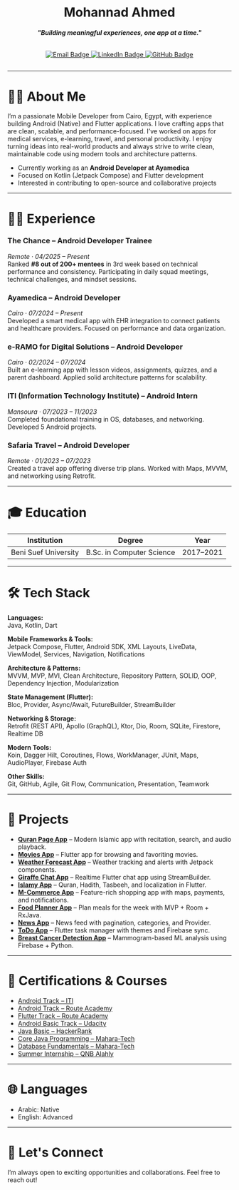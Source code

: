 <h1 align="center">Mohannad Ahmed</h1>
<h4 align="center"><i>"Building meaningful experiences, one app at a time."</i></h4>

<div style="display: flex; justify-content: center;">
    <p align="center">
    <a href="mailto:mohannad.ahmed.014@gmail.com">
        <img src="https://img.shields.io/badge/email-e95420?style=for-the-badge&logo=gmail&logoColor=white" alt="Email Badge">
    </a>
    <a href="https://www.linkedin.com/in/mohannad-ahmed/">
        <img src="https://img.shields.io/badge/linkedin-0077B5?style=for-the-badge&logo=linkedin&logoColor=white" alt="LinkedIn Badge">
    </a>
    <a href="https://github.com/mohannadahmed00">
        <img src="https://img.shields.io/badge/github-181717?style=for-the-badge&logo=github&logoColor=white" alt="GitHub Badge">
    </a>
    </p>
</div>

---

<h1>👨‍💻 About Me</h1>

I’m a passionate Mobile Developer from Cairo, Egypt, with experience building Android (Native) and Flutter applications. I love crafting apps that are clean, scalable, and performance-focused. I’ve worked on apps for medical services, e-learning, travel, and personal productivity. I enjoy turning ideas into real-world products and always strive to write clean, maintainable code using modern tools and architecture patterns.

- Currently working as an **Android Developer at Ayamedica**
- Focused on Kotlin (Jetpack Compose) and Flutter development
- Interested in contributing to open-source and collaborative projects

---

<h1>👨‍💼 Experience</h1>

### The Chance – Android Developer Trainee  
*Remote · 04/2025 – Present*  
Ranked **#8 out of 200+ mentees** in 3rd week based on technical performance and consistency. Participating in daily squad meetings, technical challenges, and mindset sessions.

### Ayamedica – Android Developer  
*Cairo · 07/2024 – Present*  
Developed a smart medical app with EHR integration to connect patients and healthcare providers. Focused on performance and data organization.

### e-RAMO for Digital Solutions – Android Developer  
*Cairo · 02/2024 – 07/2024*  
Built an e-learning app with lesson videos, assignments, quizzes, and a parent dashboard. Applied solid architecture patterns for scalability.

### ITI (Information Technology Institute) – Android Intern  
*Mansoura · 07/2023 – 11/2023*  
Completed foundational training in OS, databases, and networking. Developed 5 Android projects.

### Safaria Travel – Android Developer  
*Remote · 01/2023 – 07/2023*  
Created a travel app offering diverse trip plans. Worked with Maps, MVVM, and networking using Retrofit.

---

<h1>🎓 Education</h1>

| Institution             | Degree                          | Year         |
|-------------------------|----------------------------------|--------------|
| Beni Suef University    | B.Sc. in Computer Science        | 2017–2021    |

---

<h1>🛠️ Tech Stack</h1>


**Languages:**  
Java, Kotlin, Dart

**Mobile Frameworks & Tools:**  
Jetpack Compose, Flutter, Android SDK, XML Layouts, LiveData, ViewModel, Services, Navigation, Notifications

**Architecture & Patterns:**  
MVVM, MVP, MVI, Clean Architecture, Repository Pattern, SOLID, OOP, Dependency Injection, Modularization

**State Management (Flutter):**  
Bloc, Provider, Async/Await, FutureBuilder, StreamBuilder

**Networking & Storage:**  
Retrofit (REST API), Apollo (GraphQL), Ktor, Dio, Room, SQLite, Firestore, Realtime DB

**Modern Tools:**  
Koin, Dagger Hilt, Coroutines, Flows, WorkManager, JUnit, Maps, AudioPlayer, Firebase Auth

**Other Skills:**  
Git, GitHub, Agile, Git Flow, Communication, Presentation, Teamwork

---

<h1>🚀 Projects</h1>

- [**Quran Page App**](https://github.com/mohannadahmed00/Quran-Page) – Modern Islamic app with recitation, search, and audio playback.  
- [**Movies App**](https://github.com/mohannadahmed00/movies_app_flutter) – Flutter app for browsing and favoriting movies.  
- [**Weather Forecast App**](https://github.com/mohannadahmed00/WeatherForecasApp) – Weather tracking and alerts with Jetpack components.  
- [**Giraffe Chat App**](https://github.com/mohannadahmed00/giraffe-chat) – Realtime Flutter chat app using StreamBuilder.  
- [**Islamy App**](https://github.com/mohannadahmed00/islamy_app) – Quran, Hadith, Tasbeeh, and localization in Flutter.  
- [**M-Commerce App**](https://github.com/mohannadahmed00/TripleMApp) – Feature-rich shopping app with maps, payments, and notifications.  
- [**Food Planner App**](https://github.com/mohannadahmed00/food-planner) – Plan meals for the week with MVP + Room + RxJava.  
- [**News App**](https://github.com/mohannadahmed00/news_app) – News feed with pagination, categories, and Provider.  
- [**ToDo App**](https://github.com/mohannadahmed00/Todo-App) – Flutter task manager with themes and Firebase sync.  
- [**Breast Cancer Detection App**](https://github.com/mohannadahmed00/BreastCancerApp) – Mammogram-based ML analysis using Firebase + Python. 

---

<h1>📜 Certifications & Courses</h1>

- [Android Track – ITI](https://drive.google.com/file/d/1UpE-WRWa3UMLhQFSOZ40XwUWPJ9qfFxV/view?usp=sharing)
- [Android Track – Route Academy](https://drive.google.com/file/d/109H0lRuRL0F-AXeneQkbHsQHVWq1_rWi/view?usp=sharing)
- [Flutter Track – Route Academy](https://drive.google.com/file/d/1UOYlr4z4RcSn3PusiHPoY4wDsxUMlmGz/view?usp=sharing)
- [Android Basic Track – Udacity](https://drive.google.com/file/d/1HgsmJeg29ta7tnkItKeC-JE9ZYJKCwP5/view?usp=sharing)  
- [Java Basic – HackerRank](https://drive.google.com/file/d/19NK0vmQRa_lshkiS2j4O1Iic3Mcops2H/view?usp=sharing)  
- [Core Java Programming – Mahara-Tech](https://drive.google.com/file/d/1b9OABBWe5yTk29NnHRVdB_lUPTv3pnlb/view?usp=sharing)
- [Database Fundamentals – Mahara-Tech](https://drive.google.com/file/d/14uIU_5W0LQWq9pvkVuvj06B7HB_ebPv4/view?usp=sharing)
- [Summer Internship – QNB Alahly](https://drive.google.com/file/d/1n5XpF4md6xYL2ZsdTc5xS4cOIW3q_C4A/view?usp=sharing)  

---

<h1>🌐 Languages</h1>

- Arabic: Native  
- English: Advanced  

---

<h1>🏁 Let's Connect</h1>

I’m always open to exciting opportunities and collaborations. Feel free to reach out!
